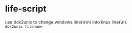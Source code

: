 # life-script
use dox2unix to change windows line(\r\n) into linux line(\n).
<br>
```dos2unix filename```
